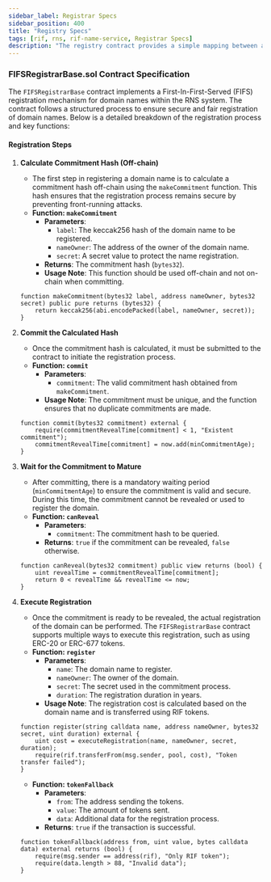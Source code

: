 ```yaml
---
sidebar_label: Registrar Specs
sidebar_position: 400
title: "Registry Specs"
tags: [rif, rns, rif-name-service, Registrar Specs]
description: "The registry contract provides a simple mapping between a domain and its resolver. "
---
```


### FIFSRegistrarBase.sol Contract Specification

The `FIFSRegistrarBase` contract implements a First-In-First-Served (FIFS) registration mechanism for domain names within the RNS system. The contract follows a structured process to ensure secure and fair registration of domain names. Below is a detailed breakdown of the registration process and key functions:

#### Registration Steps

1. **Calculate Commitment Hash (Off-chain)**
   - The first step in registering a domain name is to calculate a commitment hash off-chain using the `makeCommitment` function. This hash ensures that the registration process remains secure by preventing front-running attacks.
   - **Function: `makeCommitment`**
     - **Parameters**:
       - `label`: The keccak256 hash of the domain name to be registered.
       - `nameOwner`: The address of the owner of the domain name.
       - `secret`: A secret value to protect the name registration.
     - **Returns**: The commitment hash (`bytes32`).
     - **Usage Note**: This function should be used off-chain and not on-chain when committing.

   ```solidity
   function makeCommitment(bytes32 label, address nameOwner, bytes32 secret) public pure returns (bytes32) {
       return keccak256(abi.encodePacked(label, nameOwner, secret));
   }
   ```

2. **Commit the Calculated Hash**
   - Once the commitment hash is calculated, it must be submitted to the contract to initiate the registration process.
   - **Function: `commit`**
     - **Parameters**:
       - `commitment`: The valid commitment hash obtained from `makeCommitment`.
     - **Usage Note**: The commitment must be unique, and the function ensures that no duplicate commitments are made.

   ```solidity
   function commit(bytes32 commitment) external {
       require(commitmentRevealTime[commitment] < 1, "Existent commitment");
       commitmentRevealTime[commitment] = now.add(minCommitmentAge);
   }
   ```

3. **Wait for the Commitment to Mature**
   - After committing, there is a mandatory waiting period (`minCommitmentAge`) to ensure the commitment is valid and secure. During this time, the commitment cannot be revealed or used to register the domain.
   - **Function: `canReveal`**
     - **Parameters**:
       - `commitment`: The commitment hash to be queried.
     - **Returns**: `true` if the commitment can be revealed, `false` otherwise.

   ```solidity
   function canReveal(bytes32 commitment) public view returns (bool) {
       uint revealTime = commitmentRevealTime[commitment];
       return 0 < revealTime && revealTime <= now;
   }
   ```

4. **Execute Registration**
   - Once the commitment is ready to be revealed, the actual registration of the domain can be performed. The `FIFSRegistrarBase` contract supports multiple ways to execute this registration, such as using ERC-20 or ERC-677 tokens.
   - **Function: `register`**
     - **Parameters**:
       - `name`: The domain name to register.
       - `nameOwner`: The owner of the domain.
       - `secret`: The secret used in the commitment process.
       - `duration`: The registration duration in years.
     - **Usage Note**: The registration cost is calculated based on the domain name and is transferred using RIF tokens.

   ```solidity
   function register(string calldata name, address nameOwner, bytes32 secret, uint duration) external {
       uint cost = executeRegistration(name, nameOwner, secret, duration);
       require(rif.transferFrom(msg.sender, pool, cost), "Token transfer failed");
   }
   ```

   - **Function: `tokenFallback`**
     - **Parameters**:
       - `from`: The address sending the tokens.
       - `value`: The amount of tokens sent.
       - `data`: Additional data for the registration process.
     - **Returns**: `true` if the transaction is successful.

   ```solidity
   function tokenFallback(address from, uint value, bytes calldata data) external returns (bool) {
       require(msg.sender == address(rif), "Only RIF token");
       require(data.length > 88, "Invalid data");
   }
   ```